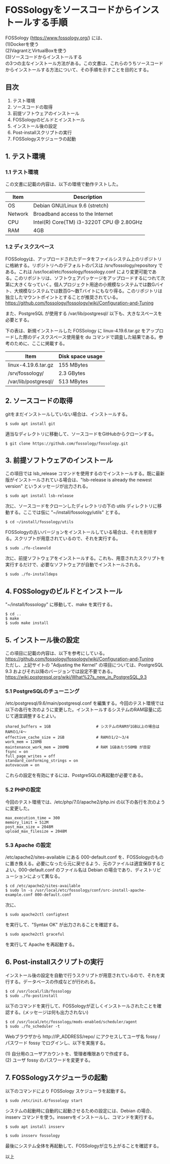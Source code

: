 # FOSSologyをソースコードからインストールする手順

FOSSology (https://www.fossology.org/) には、  
(1)Dockerを使う  
(2)VagrantとVirtualBoxを使う  
(3)ソースコードからインストールする  
の3つの主なインストール方法がある。この文書は、これらのうちソースコードからインストールする方法について、その手順を示すことを目的とする。

## 目次

1. テスト環境
2. ソースコードの取得
3. 前提ソフトウェアのインストール
4. FOSSologyのビルドとインストール
5.  インストール後の設定
6. Post-installスクリプトの実行
7. FOSSologyスケジューラの起動

## 1. テスト環境

### 1.1 テスト環境
この文書に記載の内容は、以下の環境で動作テストした。


|Item |Description |
|--- | --- |
|OS |Debian GNU/Linux 9.6 (stretch)|
|Network |Broadband access to the Internet|
|CPU |Intel(R) Core(TM) i3-3220T CPU @ 2.80GHz|
|RAM |4GB|

### 1.2 ディスクスペース

FOSSologyは、アップロードされたデータをファイルシステム上のリポジトリに格納する。リポジトリへのデフォルトのパスは /srv/fossology/repository である。これは /usr/local/etc/fossology/fossology.conf により変更可能である。このリポジトリは、ソフトウェアパッケージをアップロードするにつれて次第に大きくなっていく。個人プロジェクト用途の小規模なシステムでは数Gバイト、大規模なシステムでは数百G〜数Tバイトにもなり得る。このリポジトリは独立したマウントポイントとすることが推奨されている。
https://github.com/fossology/fossology/wiki/Configuration-and-Tuning

また、PostgreSQL が使用する /var/lib/postgresql/ 以下も、大きなスペースを必要とする。

下の表は、新規インストールした FOSSology に linux-4.19.6.tar.gz をアップロードした際のディスクスペース使用量を du コマンドで調査した結果である。参考のために、ここに掲載する。

|Item |Disk space usage|
|---|---|
|linux-4.19.6.tar.gz|155 MBytes|
|/srv/fossology/|2.3 GBytes|
|/var/lib/postgresql/|513 MBytes|


## 2. ソースコードの取得

gitをまだインストールしていない場合は、インストールする。
```
$ sudo apt install git
```
適当なディレクトリに移動して、ソースコードをGitHubからクローンする。
```
$ git clone https://github.com/fossology/fossology.git
```

## 3. 前提ソフトウェアのインストール

この項目では lsb_release コマンドを使用するのでインストールする。既に最新版がインストールされている場合は、"lsb-release is already the newest version" というメッセージが出力される。
```
$ sudo apt install lsb-release
```
次に、ソースコードをクローンしたディレクトリの下の utils ディレクトリに移動する。ここでは仮に "~/install/fossology/utils" とする。
```
$ cd ~/install/fossology/utils
```
FOSSologyの古いバージョンをインストールしている場合は、それを削除する。スクリプトが用意されているので、それを実行する。
```
$ sudo ./fo-cleanold
```
次に、前提ソフトウェアをインストールする。これも、用意されたスクリプトを実行するだけで、必要なソフトウェアが自動でインストールされる。
```
$ sudo ./fo-installdeps
```

## 4. FOSSologyのビルドとインストール
"~/install/fossology" に移動して、make を実行する。
```
$ cd ..
$ make
$ sudo make install
```

## 5.  インストール後の設定

この項目に記載の内容は、以下を参考にしている。  
https://github.com/fossology/fossology/wiki/Configuration-and-Tuning  
ただし、上記サイトの "Adjusting the Kernel" の項目については、PostgreSQL 9.3 およびそれ以降のバージョンでは設定不要である。  
https://wiki.postgresql.org/wiki/What%27s_new_in_PostgreSQL_9.3

### 5.1 PostgreSQLのチューニング

/etc/postgresql/9.6/main/postgresql.conf を編集する。今回のテスト環境では以下の各行を次のように変更した。インストールするシステムのRAM容量に応じて適宜調整するとよい。
```
shared_buffers = 1GB                    # システムのRAMが1GB以上の場合はRAMの1/4〜
effective_cache_size = 2GB              # RAMの1/2〜3/4
work_mem = 128MB
maintenance_work_mem = 200MB            # RAM 1GBあたり50MB が目安
fsync = on
full_page_writes = off
standard_conforming_strings = on
autovacuum = on
```
これらの設定を有効にするには、PostgreSQLの再起動が必要である。

### 5.2 PHPの設定

今回のテスト環境では、/etc/php/7.0/apache2/php.ini の以下の各行を次のように変更した。

```
max_execution_time = 300
memory_limit = 512M
post_max_size = 2048M
upload_max_filesize = 2048M
```

### 5.3 Apache の設定

/etc/apache2/sites-available にある 000-default.conf を、FOSSologyのものに置き換える。必要になったら元に戻せるよう、元のファイルは適宜保存するとよい。000-default.conf のファイル名は Debian の場合であり、ディストリビューションによって異なる。

```
$ cd /etc/apache2/sites-available
$ sudo ln -s /usr/local/etc/fossology/conf/src-install-apache-example.conf 000-default.conf
```
次に、
```
$ sudo apache2ctl configtest
```
を実行して、"Syntax OK" が出力されることを確認する。
```
$ sudo apache2ctl graceful
```
を実行して Apache を再起動する。

## 6. Post-installスクリプトの実行

インストール後の設定を自動で行うスクリプトが用意されているので、それを実行する。データベースの作成などが行われる。
```
$ cd /usr/local/lib/fossology
$ sudo ./fo-postinstall
```
以下のコマンドを実行して、FOSSologyが正しくインストールされたことを確認する。(メッセージは何も出力されない)

```
$ cd /usr/local/etc/fossology/mods-enabled/scheduler/agent
$ sudo ./fo_scheduler -t
```

Webブラウザから http://IP_ADDRESS/repo/ にアクセスしてユーザ名 fossy / パスワード fossy でログインし、以下を実施する。

(1) 自分用のユーザアカウントを、管理者権限ありで作成する。  
(2) ユーザ fossy のパスワードを変更する。  

## 7. FOSSologyスケジューラの起動

以下のコマンドにより FOSSology スケジューラを起動する。
```
$ sudo /etc/init.d/fossology start
```
システムの起動時に自動的に起動させるための設定には、Debian の場合、insserv コマンドを使う。insservをインストールし、コマンドを実行する。
```
$ sudo apt install insserv
```
```
$ sudo insserv fossology
```
最後にシステム全体を再起動して、FOSSologyが立ち上がることを確認する。

以上
